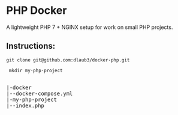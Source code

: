 # PHP Docker 

A lightweight PHP 7 + NGINX setup for work on small PHP projects. 

## Instructions: 

` git clone git@github.com:dlaub3/docker-php.git ` 

` mkdir my-php-project`

<pre>

|-docker
|--docker-compose.yml
|-my-php-project
|--index.php
</pre>
